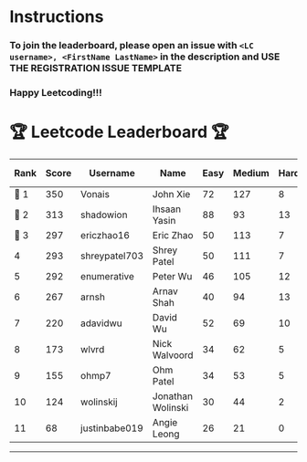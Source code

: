 # Instructions
### To join the leaderboard, please open an issue with `<LC username>, <FirstName LastName>` in the description and USE THE REGISTRATION ISSUE TEMPLATE
### Happy Leetcoding!!!


# 🏆 Leetcode Leaderboard 🏆

| Rank | Score | Username       | Name | Easy | Medium | Hard | Problems Solved |
|------|----------------|-----------------|-------------------|--------------|--------------|--------------|--------------|
| 🥇 1 | 350 | Vonais | John Xie | 72 | 127 | 8 | 207 |
| 🥈 2 | 313 | shadowion | Ihsaan Yasin | 88 | 93 | 13 | 194 |
| 🥉 3 | 297 | ericzhao16 | Eric Zhao | 50 | 113 | 7 | 170 |
| 4 | 293 | shreypatel703 | Shrey Patel | 50 | 111 | 7 | 168 |
| 5 | 292 | enumerative | Peter Wu | 46 | 105 | 12 | 163 |
| 6 | 267 | arnsh | Arnav Shah | 40 | 94 | 13 | 147 |
| 7 | 220 | adavidwu | David Wu | 52 | 69 | 10 | 131 |
| 8 | 173 | wlvrd | Nick Walvoord | 34 | 62 | 5 | 101 |
| 9 | 155 | ohmp7 | Ohm Patel | 34 | 53 | 5 | 92 |
| 10 | 124 | wolinskij | Jonathan Wolinski | 30 | 44 | 2 | 76 |
| 11 | 68 | justinbabe019 | Angie Leong | 26 | 21 | 0 | 47 |
---